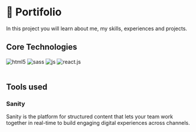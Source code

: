 # 💼 Portifolio
<p> In this project you will learn about me, my skills, experiences and projects. </p>

## Core Technologies
<div style="display: inline_block">
  <img align="center" alt="html5" src="https://img.shields.io/badge/HTML5-FF5900?style=for-the-badge&logo=html5&logoColor=white" />
  <img align="center" alt="sass" src="https://img.shields.io/badge/sass-F82CDF?style=for-the-badge&logo=sass&logoColor=white" />
  <img align="center" alt="js" src="https://img.shields.io/badge/JavaScript-F7DF1E?style=for-the-badge&logo=javascript&logoColor=black" />
  <img align="center" alt="react.js" src="https://img.shields.io/badge/React-20232A?style=for-the-badge&logo=react&logoColor=61DAFB" />
</div>
<br/>

## Tools used

### Sanity
<p> Sanity is the platform for structured content that lets your team work together in real-time to build engaging digital experiences across channels. </p>


